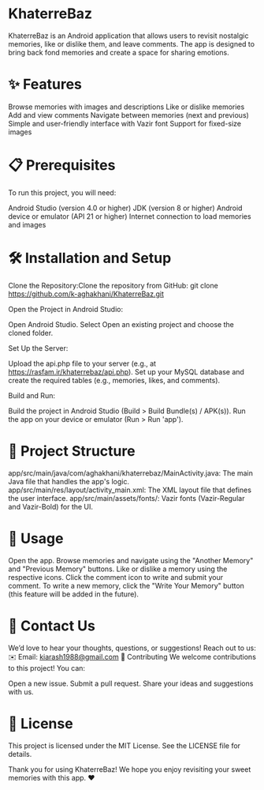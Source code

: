 # KhaterreBaz
KhaterreBaz is an Android application that allows users to revisit nostalgic memories, like or dislike them, and leave comments. The app is designed to bring back fond memories and create a space for sharing emotions.

# ✨ Features

Browse memories with images and descriptions
Like or dislike memories
Add and view comments
Navigate between memories (next and previous)
Simple and user-friendly interface with Vazir font
Support for fixed-size images

# 📋 Prerequisites
To run this project, you will need:

Android Studio (version 4.0 or higher)
JDK (version 8 or higher)
Android device or emulator (API 21 or higher)
Internet connection to load memories and images

# 🛠️ Installation and Setup

Clone the Repository:Clone the repository from GitHub:
git clone https://github.com/k-aghakhani/KhaterreBaz.git


Open the Project in Android Studio:

Open Android Studio.
Select Open an existing project and choose the cloned folder.


Set Up the Server:

Upload the api.php file to your server (e.g., at https://rasfam.ir/khaterrebaz/api.php).
Set up your MySQL database and create the required tables (e.g., memories, likes, and comments).


Build and Run:

Build the project in Android Studio (Build > Build Bundle(s) / APK(s)).
Run the app on your device or emulator (Run > Run 'app').



# 📂 Project Structure

app/src/main/java/com/aghakhani/khaterrebaz/MainActivity.java: The main Java file that handles the app's logic.
app/src/main/res/layout/activity_main.xml: The XML layout file that defines the user interface.
app/src/main/assets/fonts/: Vazir fonts (Vazir-Regular and Vazir-Bold) for the UI.

# 📖 Usage

Open the app.
Browse memories and navigate using the "Another Memory" and "Previous Memory" buttons.
Like or dislike a memory using the respective icons.
Click the comment icon to write and submit your comment.
To write a new memory, click the "Write Your Memory" button (this feature will be added in the future).

# 📧 Contact Us
We’d love to hear your thoughts, questions, or suggestions! Reach out to us:
✉️ Email: kiarash1988@gmail.com
🤝 Contributing
We welcome contributions to this project! You can:

Open a new issue.
Submit a pull request.
Share your ideas and suggestions with us.

# 📜 License
This project is licensed under the MIT License. See the LICENSE file for details.

Thank you for using KhaterreBaz! We hope you enjoy revisiting your sweet memories with this app. ❤️
